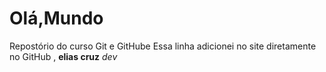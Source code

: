 # Olá,Mundo
 Repostório  do curso Git e GitHube
Essa linha adicionei no site diretamente no GitHub , **elias cruz** *dev*
